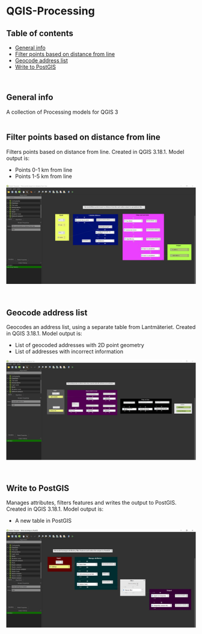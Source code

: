 # QGIS-Processing

## Table of contents
* [General info](#general-info)
* [Filter points based on distance from line](#filter-points-based-on-distance-from-line)
* [Geocode address list](#geocode-address-list)
* [Write to PostGIS](#write-to-postgis)
<br/>

## General info
A collection of Processing models for QGIS 3
<br/><br/>


## Filter points based on distance from line
Filters points based on distance from line. Created in QGIS 3.18.1. Model output is:
- Points 0-1 km from line
- Points 1-5 km from line

![Image description](https://github.com/magnusnil/QGIS-Processing/blob/master/Filter%20points%20based%20on%20distance%20from%20line.JPG)

<br/>

## Geocode address list
Geocodes an address list, using a separate table from Lantmäteriet. Created in QGIS 3.18.1. Model output is:
- List of geocoded addresses with 2D point geometry
- List of addresses with incorrect information

![Image description](https://github.com/magnusnil/QGIS-Processing/blob/master/Geocode%20address%20list.JPG)

<br/>

## Write to PostGIS
Manages attributes, filters features and writes the output to PostGIS. Created in QGIS 3.18.1. Model output is:
- A new table in PostGIS

![Image description](https://github.com/magnusnil/QGIS-Processing/blob/master/Write%20to%20PostGIS.JPG)
